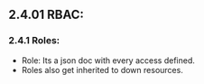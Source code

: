 ## 2.4.01 RBAC:

### 2.4.1 Roles:

* Role: Its a json doc with every access defined.
* Roles also get inherited to down resources.
